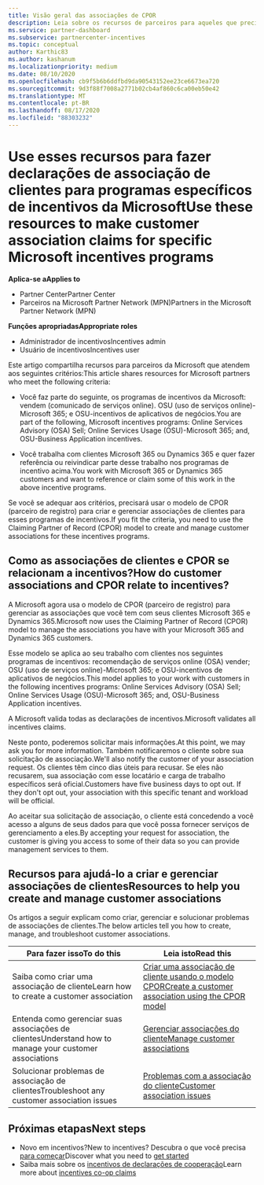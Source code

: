 ```yaml
---
title: Visão geral das associações de CPOR
description: Leia sobre os recursos de parceiros para aqueles que precisam associar clientes a programas de incentivos específicos por meio do modelo de CPOR (parceiro de registro) reivindicação.
ms.service: partner-dashboard
ms.subservice: partnercenter-incentives
ms.topic: conceptual
author: Karthic83
ms.author: kashanum
ms.localizationpriority: medium
ms.date: 08/10/2020
ms.openlocfilehash: cb9f5b6b6ddfbd9da90543152ee23ce6673ea720
ms.sourcegitcommit: 9d3f88f7008a2771b02cb4af860c6ca00eb50e42
ms.translationtype: MT
ms.contentlocale: pt-BR
ms.lasthandoff: 08/17/2020
ms.locfileid: "88303232"
---
```

# <a name="use-these-resources-to-make-customer-association-claims-for-specific-microsoft-incentives-programs"></a><span data-ttu-id="48131-103">Use esses recursos para fazer declarações de associação de clientes para programas específicos de incentivos da Microsoft</span><span class="sxs-lookup"><span data-stu-id="48131-103">Use these resources to make customer association claims for specific Microsoft incentives programs</span></span>

<span data-ttu-id="48131-104">**Aplica-se a**</span><span class="sxs-lookup"><span data-stu-id="48131-104">**Applies to**</span></span>

- <span data-ttu-id="48131-105">Partner Center</span><span class="sxs-lookup"><span data-stu-id="48131-105">Partner Center</span></span>
- <span data-ttu-id="48131-106">Parceiros na Microsoft Partner Network (MPN)</span><span class="sxs-lookup"><span data-stu-id="48131-106">Partners in the Microsoft Partner Network (MPN)</span></span>

<span data-ttu-id="48131-107">**Funções apropriadas**</span><span class="sxs-lookup"><span data-stu-id="48131-107">**Appropriate roles**</span></span>

- <span data-ttu-id="48131-108">Administrador de incentivos</span><span class="sxs-lookup"><span data-stu-id="48131-108">Incentives admin</span></span>
- <span data-ttu-id="48131-109">Usuário de incentivos</span><span class="sxs-lookup"><span data-stu-id="48131-109">Incentives user</span></span>

<span data-ttu-id="48131-110">Este artigo compartilha recursos para parceiros da Microsoft que atendem aos seguintes critérios:</span><span class="sxs-lookup"><span data-stu-id="48131-110">This article shares resources for Microsoft partners who meet the following criteria:</span></span>

- <span data-ttu-id="48131-111">Você faz parte do seguinte, os programas de incentivos da Microsoft: vendem (comunicado de serviços online). OSU (uso de serviços online)-Microsoft 365; e OSU-incentivos de aplicativos de negócios.</span><span class="sxs-lookup"><span data-stu-id="48131-111">You are part of the following, Microsoft incentives programs: Online Services Advisory (OSA) Sell; Online Services Usage (OSU)-Microsoft 365; and, OSU-Business Application incentives.</span></span>

- <span data-ttu-id="48131-112">Você trabalha com clientes Microsoft 365 ou Dynamics 365 e quer fazer referência ou reivindicar parte desse trabalho nos programas de incentivo acima.</span><span class="sxs-lookup"><span data-stu-id="48131-112">You work with Microsoft 365 or Dynamics 365 customers and want to reference or claim some of this work in the above incentive programs.</span></span>

<span data-ttu-id="48131-113">Se você se adequar aos critérios, precisará usar o modelo de CPOR (parceiro de registro) para criar e gerenciar associações de clientes para esses programas de incentivos.</span><span class="sxs-lookup"><span data-stu-id="48131-113">If you fit the criteria, you need to use the Claiming Partner of Record (CPOR) model to create and manage customer associations for these incentives programs.</span></span>
 
## <a name="how-do-customer-associations-and-cpor-relate-to-incentives"></a><span data-ttu-id="48131-114">Como as associações de clientes e CPOR se relacionam a incentivos?</span><span class="sxs-lookup"><span data-stu-id="48131-114">How do customer associations and CPOR relate to incentives?</span></span>

<span data-ttu-id="48131-115">A Microsoft agora usa o modelo de CPOR (parceiro de registro) para gerenciar as associações que você tem com seus clientes Microsoft 365 e Dynamics 365.</span><span class="sxs-lookup"><span data-stu-id="48131-115">Microsoft now uses the Claiming Partner of Record (CPOR) model to manage the associations you have with your Microsoft 365 and Dynamics 365 customers.</span></span>

<span data-ttu-id="48131-116">Esse modelo se aplica ao seu trabalho com clientes nos seguintes programas de incentivos: recomendação de serviços online (OSA) vender; OSU (uso de serviços online)-Microsoft 365; e OSU-incentivos de aplicativos de negócios.</span><span class="sxs-lookup"><span data-stu-id="48131-116">This model applies to your work with customers in the following incentives programs: Online Services Advisory (OSA) Sell; Online Services Usage (OSU)-Microsoft 365; and, OSU-Business Application incentives.</span></span>

<span data-ttu-id="48131-117">A Microsoft valida todas as declarações de incentivos.</span><span class="sxs-lookup"><span data-stu-id="48131-117">Microsoft validates all incentives claims.</span></span>

<span data-ttu-id="48131-118">Neste ponto, poderemos solicitar mais informações.</span><span class="sxs-lookup"><span data-stu-id="48131-118">At this point, we may ask you for more information.</span></span> <span data-ttu-id="48131-119">Também notificaremos o cliente sobre sua solicitação de associação.</span><span class="sxs-lookup"><span data-stu-id="48131-119">We'll also notify the customer of your association request.</span></span> <span data-ttu-id="48131-120">Os clientes têm cinco dias úteis para recusar. Se eles não recusarem, sua associação com esse locatário e carga de trabalho específicos será oficial.</span><span class="sxs-lookup"><span data-stu-id="48131-120">Customers have five business days to opt out. If they don't opt out, your association with this specific tenant and workload will be official.</span></span>

<span data-ttu-id="48131-121">Ao aceitar sua solicitação de associação, o cliente está concedendo a você acesso a alguns de seus dados para que você possa fornecer serviços de gerenciamento a eles.</span><span class="sxs-lookup"><span data-stu-id="48131-121">By accepting your request for association, the customer is giving you access to some of their data so you can provide management services to them.</span></span> 

## <a name="resources-to-help-you-create-and-manage-customer-associations"></a><span data-ttu-id="48131-122">Recursos para ajudá-lo a criar e gerenciar associações de clientes</span><span class="sxs-lookup"><span data-stu-id="48131-122">Resources to help you create and manage customer associations</span></span>

<span data-ttu-id="48131-123">Os artigos a seguir explicam como criar, gerenciar e solucionar problemas de associações de clientes.</span><span class="sxs-lookup"><span data-stu-id="48131-123">The below articles tell you how to create, manage, and troubleshoot customer associations.</span></span>

|  <span data-ttu-id="48131-124">**Para fazer isso**</span><span class="sxs-lookup"><span data-stu-id="48131-124">**To do this**</span></span>  |  <span data-ttu-id="48131-125">**Leia isto**</span><span class="sxs-lookup"><span data-stu-id="48131-125">**Read this**</span></span>  |
|--------------|-----------|
| <span data-ttu-id="48131-126">Saiba como criar uma associação de cliente</span><span class="sxs-lookup"><span data-stu-id="48131-126">Learn how to create a customer association</span></span>  | [<span data-ttu-id="48131-127">Criar uma associação de cliente usando o modelo CPOR</span><span class="sxs-lookup"><span data-stu-id="48131-127">Create a customer association using the CPOR model</span></span>](submit-osa-claim.md)  |
|<span data-ttu-id="48131-128">Entenda como gerenciar suas associações de clientes</span><span class="sxs-lookup"><span data-stu-id="48131-128">Understand how to manage your customer associations</span></span>  | [<span data-ttu-id="48131-129">Gerenciar associações do cliente</span><span class="sxs-lookup"><span data-stu-id="48131-129">Manage customer associations</span></span>](incentives-manage-customer-associations.md)  |
|<span data-ttu-id="48131-130">Solucionar problemas de associação de clientes</span><span class="sxs-lookup"><span data-stu-id="48131-130">Troubleshoot any customer association issues</span></span>  | [<span data-ttu-id="48131-131">Problemas com a associação do cliente</span><span class="sxs-lookup"><span data-stu-id="48131-131">Customer association issues</span></span>](incentives-customer-association-issues.md)  |

## <a name="next-steps"></a><span data-ttu-id="48131-132">Próximas etapas</span><span class="sxs-lookup"><span data-stu-id="48131-132">Next steps</span></span>

- <span data-ttu-id="48131-133">Novo em incentivos?</span><span class="sxs-lookup"><span data-stu-id="48131-133">New to incentives?</span></span> <span data-ttu-id="48131-134">Descubra o que você precisa [para começar](incentives-get-started-intro.md)</span><span class="sxs-lookup"><span data-stu-id="48131-134">Discover what you need to [get started](incentives-get-started-intro.md)</span></span>
- <span data-ttu-id="48131-135">Saiba mais sobre os [incentivos de declarações de cooperação](claims-overview.md)</span><span class="sxs-lookup"><span data-stu-id="48131-135">Learn more about [incentives co-op claims](claims-overview.md)</span></span>

